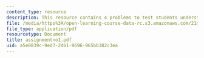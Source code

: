```yaml
---
content_type: resource
description: This resource contains 4 problems to test students understanding.
file: /media/https%3A/open-learning-course-data-rc.s3.amazonaws.com/21m-302-harmony-and-counterpoint-ii-spring-2005/a5e0839c9ed72d619696965bb382c3ea_assignmentno1.pdf
file_type: application/pdf
resourcetype: Document
title: assignmentno1.pdf
uid: a5e0839c-9ed7-2d61-9696-965bb382c3ea
---
```

